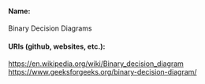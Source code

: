 #### Name:
Binary Decision Diagrams

#### URIs (github, websites, etc.):
https://en.wikipedia.org/wiki/Binary_decision_diagram
https://www.geeksforgeeks.org/binary-decision-diagram/